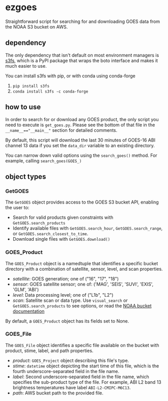 # ezgoes

Straightforward script for searching for and downloading GOES data
from the NOAA S3 bucket on AWS.

## dependency

The only dependency that isn't default on most environment managers
is [s3fs][1], which is a PyPI package that wraps the boto interface
and makes it much easier to use.

You can install s3fs with pip, or with conda using conda-forge

 1. `pip install s3fs`
 2. `conda install s3fs -c conda-forge`

[1]: https://s3fs.readthedocs.io/en/latest/

## how to use

In order to search for or download any GOES product, the only script
you need to execute is `get_goes.py`. Please see the bottom of that
file in the `__name__=="__main__"` section for detailed comments.

By default, this script will download the last 30 minutes of GOES-16
ABI channel 13 data if you set the `data_dir` variable to an
existing directory.

You can narrow down valid options using the `search_goes()` method.
For example, calling `search_goes(GOES_)`

## object types

### GetGOES

The `GetGOES` object provides access to the GOES S3 bucket API,
enabling the user to:

 - Search for valid products given constraints with
   `GetGOES.search_products`
 - Identify available files with `GetGOES.search_hour`,
   `GetGOES.search_range`, or `GetGOES.search_closest_to_time`.
 - Download single files with `GetGOES.download()`

### GOES\_Product

The `GOES_Product` object is a namedtuple that identifies a specific
bucket directory with a combination of satellite, sensor, level, and
scan properties.

 - _satellite_: GOES generation; one of ("16", "17", "18")
 - _sensor_: GOES satellite sensor; one of:
   ('MAG', 'SEIS', 'SUVI', 'EXIS', 'GLM', 'ABI')
 - _level_: Data processing level; one of ("L1b", "L2")
 - _scan_: Satellite scan or data type. Use `visual_search` or
  `GetGOES.search_products` to see options, or read the
  [NOAA bucket documentation][2]

[2]: https://github.com/awslabs/open-data-docs/tree/main/docs/noaa/noaa-goes16

By default, a `GOES_Product` object has its fields set to None.

### GOES\_File

The `GOES_File` object identifies a specific file available on the
bucket with product, stime, label, and path properties.

 - _product_: `GOES_Project` object describing this file's type.
 - _stime_: `datetime` object depicting the start time of this file,
   which is the fourth underscore-separated field in the file name.
 - _label_: Second underscore-separated field in the file name, which
   specifies the sub-product type of the file. For example, ABI L2
   band 13 brightness temperatures have label `ABI-L2-CMIPC-M6C13`.
 - _path_: AWS bucket path to the provided file.
